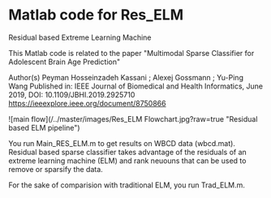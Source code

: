 # Matlab code for Res_ELM
Residual based Extreme Learning Machine

This Matlab code is related to the paper "Multimodal Sparse Classifier for Adolescent Brain Age Prediction"

Author(s)
Peyman Hosseinzadeh Kassani ; Alexej Gossmann ; Yu-Ping Wang
Published in: IEEE Journal of Biomedical and Health Informatics, June 2019, DOI: 10.1109/JBHI.2019.2925710
https://ieeexplore.ieee.org/document/8750866


![main flow](/../master/images/Res_ELM Flowchart.jpg?raw=true "Residual based ELM pipeline")


You run Main_RES_ELM.m to get results on WBCD data (wbcd.mat). Residual based sparse classifier takes advantage of the residuals of an extreme learning machine (ELM) and rank neuouns that can be used to remove or sparsify the data. 

For the sake of comparision with traditional ELM, you run Trad_ELM.m. 
